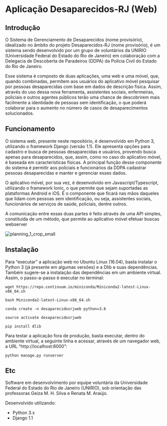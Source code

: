 # Aplicação Desaparecidos-RJ (Web)

## Introdução ##

O Sistema de Gerenciamento de Desaparecidos (nome provisório), idealizado no âmbito do projeto Desaparecidos-RJ (nome provisório), é um sistema sendo desenvolvido por um grupo de voluntários da UNIRIO (Universidade Federal do Estado do Rio de Janeiro) em colaboração com a Delegacia de Descoberta de Paradeiros (DDPA) da Polícia Civil do Estado do Rio de Janeiro.

Esse sistema é composto de duas aplicações, uma web e uma móvel, que, quando combinadas, permitem aos usuários do aplicativo móvel pesquisar por pessoas desaparecidas com base em dados de descrição física. Assim, através do uso dessa nova ferramenta, assistentes sociais, enfermeiras, policiais e outros agentes públicos terão uma chance de descobrirem mais facilmente a identidade de pessoas sem identificação, o que poderá colaborar para o aumento no número de casos de desaparecimentos solucionados.

## Funcionamento ##

O sistema web, presente neste repositório, é desenvolvido em Python 3, utilizando o framework Django (versão 1.1). Ele apresenta opções para cadastro e busca de pessoas desaparecidas e usuários, provendo busca apenas para desaparecidos, que, assim, como no caso do aplicativo móvel, é baseada em características físicas. A principal função desse componente do sistema é permitir aos policiais e funcionários da DDPA cadastrar pessoas desaparecidas e manter e gerenciar esses dados.

O aplicativo móvel, por sua vez, é desenvolvido em Javascript/Typescript, utilizando o framework Ionic, o que permite que sejam suportadas as plataformas Android e iOS. É o componente que ficará nas mãos daqueles que lidam com pessoas sem identificação, ou seja, assistentes sociais, funcionários de serviços de saúde, policiais, dentre outros. 

A comunicação entre essas duas partes é feito através de uma API simples, constituída de um método, que permite ao aplicativo móvel efetuar buscas webserver

![planning_1_crop_small](https://user-images.githubusercontent.com/6119173/35132273-8b8ec8e4-fcb1-11e7-8910-70e5e126680e.png)

## Instalação ##

Para “executar” a aplicação web no Ubuntu Linux (16.04), basta instalar o Python 3 (já presente em algumas versões) e a Dlib e suas dependências. Também sugere-se a instalação das dependências em um ambiente virtual. Assim, o passo-a-passo é executar no terminal:

    wget https://repo.continuum.io/miniconda/Miniconda2-latest-Linux-x86_64.sh
    
    bash Miniconda2-latest-Linux-x86_64.sh
    
    conda create -n desaparecidosrjweb python=3.6
    
    source activate desaparecidosrjweb
    
    pip install dlib

Para testar a aplicação fora de produção, basta executar, dentro do ambiente virtual, a seguinte linha e acessar, através de um navegador web, a URL “http://localhost:8000”:

    python manage.py runserver


## Etc ##

Software em desenvolvimento por equipe voluntária da Universidade Federal do Estado do Rio de Janeiro (UNIRIO), sob orientação das professoras Geiza M. H. Silva e Renata M. Araújo. 

Desenvolvido utilizando:
- Python 3.x
- Django 1.1

